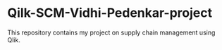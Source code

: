 # Qilk-SCM-Vidhi-Pedenkar-project
This repository contains my project on supply chain management using Qlik.
